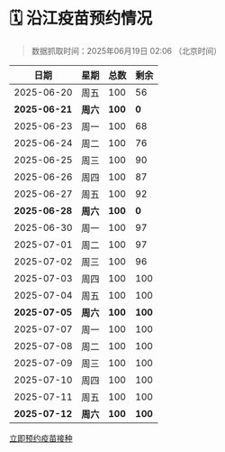 # 🗓️ 沿江疫苗预约情况

> 数据抓取时间：2025年06月19日 02:06 （北京时间）

| 日期 | 星期 | 总数 | 剩余 |
|------|------|------|------|
| 2025-06-20 | 周五 | 100 | 56 |
| **2025-06-21** | **周六** | **100** | **0** |
| 2025-06-23 | 周一 | 100 | 68 |
| 2025-06-24 | 周二 | 100 | 76 |
| 2025-06-25 | 周三 | 100 | 90 |
| 2025-06-26 | 周四 | 100 | 87 |
| 2025-06-27 | 周五 | 100 | 92 |
| **2025-06-28** | **周六** | **100** | **0** |
| 2025-06-30 | 周一 | 100 | 97 |
| 2025-07-01 | 周二 | 100 | 97 |
| 2025-07-02 | 周三 | 100 | 96 |
| 2025-07-03 | 周四 | 100 | 100 |
| 2025-07-04 | 周五 | 100 | 100 |
| **2025-07-05** | **周六** | **100** | **100** |
| 2025-07-07 | 周一 | 100 | 100 |
| 2025-07-08 | 周二 | 100 | 100 |
| 2025-07-09 | 周三 | 100 | 100 |
| 2025-07-10 | 周四 | 100 | 100 |
| 2025-07-11 | 周五 | 100 | 100 |
| **2025-07-12** | **周六** | **100** | **100** |


<div class="button-container">
<a class="btn" href="http://yfzweb.ishequ.net/#/login" target="_blank">立即预约疫苗接种</a>
</div>
